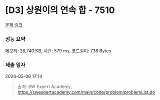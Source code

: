 # [D3] 상원이의 연속 합 - 7510 

[문제 링크](https://swexpertacademy.com/main/code/problem/problemDetail.do?contestProbId=AWoEzJFa2A4DFARq) 

### 성능 요약

메모리: 28,740 KB, 시간: 579 ms, 코드길이: 738 Bytes

### 제출 일자

2024-05-06 17:14



> 출처: SW Expert Academy, https://swexpertacademy.com/main/code/problem/problemList.do